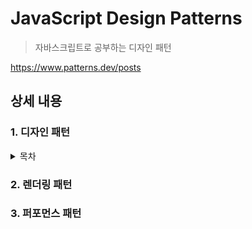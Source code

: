 # JavaScript Design Patterns

> 자바스크립트로 공부하는 디자인 패턴

https://www.patterns.dev/posts

## 상세 내용

### 1. 디자인 패턴

<details>
  <summary>목차</summary>

1. 싱글턴 패턴
2. 프록시 패턴
3. 프로바이더 패턴
4. 프로토타입 패턴

</details>

### 2. 렌더링 패턴

### 3. 퍼포먼스 패턴
